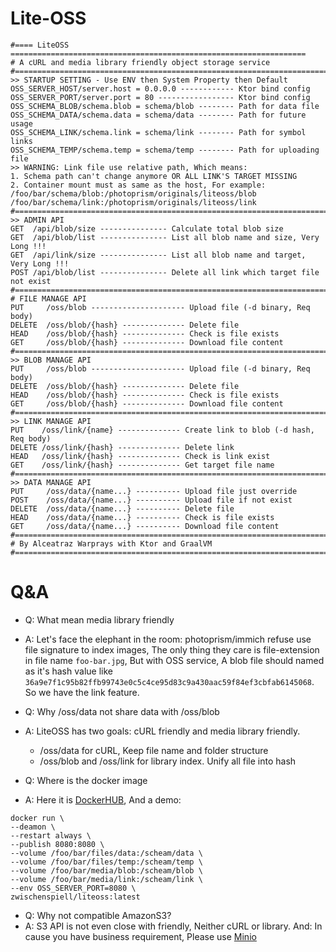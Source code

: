 # Lite-OSS

```text
#==== LiteOSS ==================================================================
# A cURL and media library friendly object storage service
#===============================================================================
>> STARTUP SETTING - Use ENV then System Property then Default
OSS_SERVER_HOST/server.host = 0.0.0.0 ------------ Ktor bind config
OSS_SERVER_PORT/server.port = 80 ----------------- Ktor bind config
OSS_SCHEMA_BLOB/schema.blob = schema/blob -------- Path for data file
OSS_SCHEMA_DATA/schema.data = schema/data -------- Path for future usage
OSS_SCHEMA_LINK/schema.link = schema/link -------- Path for symbol links
OSS_SCHEMA_TEMP/schema.temp = schema/temp -------- Path for uploading file
>> WARNING: Link file use relative path, Which means:
1. Schema path can't change anymore OR ALL LINK'S TARGET MISSING
2. Container mount must as same as the host, For example:
/foo/bar/schema/blob:/photoprism/originals/liteoss/blob
/foo/bar/schema/link:/photoprism/originals/liteoss/link
#===============================================================================
>> ADMIN API
GET  /api/blob/size --------------- Calculate total blob size
GET  /api/blob/list --------------- List all blob name and size, Very Long !!!
GET  /api/link/size --------------- List all blob name and target, Very Long !!!
POST /api/blob/list --------------- Delete all link which target file not exist
#===============================================================================
# FILE MANAGE API
PUT     /oss/blob --------------------- Upload file (-d binary, Req body)
DELETE  /oss/blob/{hash} -------------- Delete file
HEAD    /oss/blob/{hash} -------------- Check is file exists
GET     /oss/blob/{hash} -------------- Download file content
#===============================================================================
>> BLOB MANAGE API
PUT     /oss/blob --------------------- Upload file (-d binary, Req body)
DELETE  /oss/blob/{hash} -------------- Delete file
HEAD    /oss/blob/{hash} -------------- Check is file exists
GET     /oss/blob/{hash} -------------- Download file content
#===============================================================================
>> LINK MANAGE API
PUT    /oss/link/{name} -------------- Create link to blob (-d hash, Req body)
DELETE /oss/link/{hash} -------------- Delete link
HEAD   /oss/link/{hash} -------------- Check is link exist
GET    /oss/link/{hash} -------------- Get target file name
#===============================================================================
>> DATA MANAGE API
PUT     /oss/data/{name...} ---------- Upload file just override
POST    /oss/data/{name...} ---------- Upload file if not exist 
DELETE  /oss/data/{name...} ---------- Delete file
HEAD    /oss/data/{name...} ---------- Check is file exists
GET     /oss/data/{name...} ---------- Download file content
#===============================================================================
# By Alceatraz Warprays with Ktor and GraalVM
#===============================================================================
```

# Q&A

- Q: What mean media library friendly
- A: Let's face the elephant in the room: photoprism/immich refuse use file signature to index images, The only thing they care is file-extension in file name `foo-bar.jpg`, But with OSS service, A blob file should named as it's hash value like `36a9e7f1c95b82ffb99743e0c5c4ce95d83c9a430aac59f84ef3cbfab6145068`. So we have the link feature.


- Q: Why /oss/data not share data with /oss/blob
- A: LiteOSS has two goals: cURL friendly and media library friendly.
    - /oss/data for cURL, Keep file name and folder structure
    - /oss/blob and /oss/link for library index. Unify all file into hash


- Q: Where is the docker image
- A: Here it is [DockerHUB](https://hub.docker.com/repository/docker/zwischenspiell/liteoss), And a demo:

```shell
docker run \
--deamon \
--restart always \
--publish 8080:8080 \
--volume /foo/bar/files/data:/scheam/data \
--volume /foo/bar/files/temp:/scheam/temp \
--volume /foo/bar/media/blob:/scheam/blob \
--volume /foo/bar/media/link:/scheam/link \
--env OSS_SERVER_PORT=8080 \
zwischenspiell/liteoss:latest
```

- Q: Why not compatible AmazonS3?
- A: S3 API is not even close with friendly, Neither cURL or library.
  And: In cause you have business requirement, Please use [Minio](https://min.io/)


